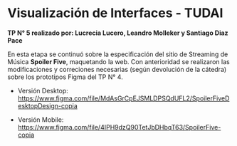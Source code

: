 # Visualización de Interfaces - TUDAI

<strong>TP N° 5 realizado por: Lucrecia Lucero, Leandro Molleker y Santiago Diaz Pace</strong>

En esta etapa se continuó sobre la especificación del sitio de Streaming de Música <strong>Spoiler Five</strong>, maquetando la web.
Con anterioridad se realizaron las modificaciones y correciones necesarias (según devolución de la cátedra) sobre los prototipos Figma del TP N° 4.

- Versión Desktop:
  https://www.figma.com/file/MdAsGrCpEJSMLDPSQdUFL2/SpoilerFiveDesktopDesign-copia

- Versión Mobile:
  https://www.figma.com/file/4IPH9dzQ90TetJbDHbqT63/SpoilerFive-copia
  
 
